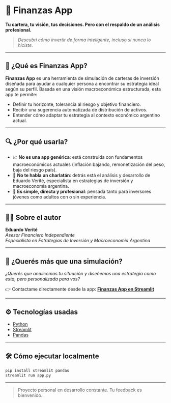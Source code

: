 # 💼 Finanzas App

**Tu cartera, tu visión, tus decisiones. Pero con el respaldo de un análisis profesional.**

> *Descubrí cómo invertir de forma inteligente, incluso si nunca lo hiciste.*

---

## 📌 ¿Qué es Finanzas App?

**Finanzas App** es una herramienta de simulación de carteras de inversión diseñada para ayudar a cualquier persona a encontrar su estrategia ideal según su perfil. Basada en una visión macroeconómica estructurada, esta app te permite:

- Definir tu horizonte, tolerancia al riesgo y objetivo financiero.
- Recibir una sugerencia automatizada de distribución de activos.
- Entender cómo adaptar tu estrategia al contexto económico argentino actual.

---

## 🔍 ¿Por qué usarla?

- 📈 **No es una app genérica**: está construida con fundamentos macroeconómicos actuales (inflación bajando, remonetización del peso, baja del riesgo país).
- 🧠 **No te habla un charlatán**: detrás está el análisis y desarrollo de Eduardo Verité, especialista en estrategias de inversión y macroeconomía argentina.
- 🎯 **Es simple, directa y profesional**: pensada tanto para inversores jóvenes como adultos con o sin experiencia.

---

## 👨‍💼 Sobre el autor

**Eduardo Verité**  
*Asesor Financiero Independiente*  
*Especialista en Estrategias de Inversión y Macroeconomía Argentina*  

---

## 🚀 ¿Querés más que una simulación?

*¿Querés que analicemos tu situación y diseñemos una estrategia como esta, pero personalizada para vos?*

👉 Contactame directamente desde la app: **[Finanzas App en Streamlit](https://tu-link-aqui.streamlit.app)**

---

## ⚙️ Tecnologías usadas
- [Python](https://www.python.org/)
- [Streamlit](https://streamlit.io/)
- [Pandas](https://pandas.pydata.org/)

---

## 🛠 Cómo ejecutar localmente

```bash
pip install streamlit pandas
streamlit run app.py
```

---

> Proyecto personal en desarrollo constante. Tu feedback es bienvenido.
